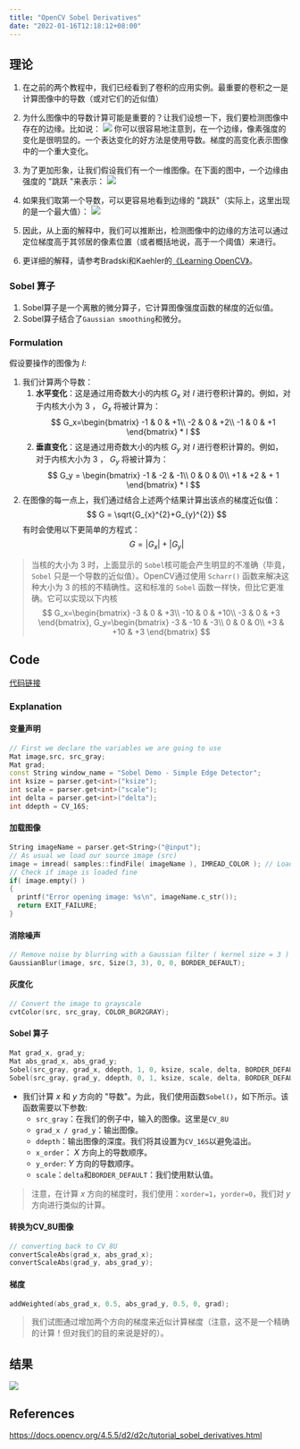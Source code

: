 ```yaml
---
title: "OpenCV Sobel Derivatives"
date: "2022-01-16T12:18:12+08:00"
---
```


## 理论

1. 在之前的两个教程中，我们已经看到了卷积的应用实例。最重要的卷积之一是计算图像中的导数（或对它们的近似值）

1. 为什么图像中的导数计算可能是重要的？让我们设想一下，我们要检测图像中存在的边缘。比如说：
![](https://docs.opencv.org/4.5.5/Sobel_Derivatives_Tutorial_Theory_0.jpg)
你可以很容易地注意到，在一个边缘，像素强度的变化是很明显的。一个表达变化的好方法是使用导数。梯度的高变化表示图像中的一个重大变化。

1. 为了更加形象，让我们假设我们有一个一维图像。在下面的图中，一个边缘由强度的 "跳跃 "来表示：
![](https://docs.opencv.org/4.5.5/Sobel_Derivatives_Tutorial_Theory_Intensity_Function.jpg)

1. 如果我们取第一个导数，可以更容易地看到边缘的 "跳跃"（实际上，这里出现的是一个最大值）：
![](https://docs.opencv.org/4.5.5/Sobel_Derivatives_Tutorial_Theory_dIntensity_Function.jpg)

1. 因此，从上面的解释中，我们可以推断出，检测图像中的边缘的方法可以通过定位梯度高于其邻居的像素位置（或者概括地说，高于一个阈值）来进行。

1. 更详细的解释，请参考Bradski和Kaehler的[《Learning OpenCV》](https://www.amazon.com/Learning-OpenCV-Computer-Vision-Library/dp/0596516134)。

### Sobel 算子

1. Sobel算子是一个离散的微分算子，它计算图像强度函数的梯度的近似值。
2. Sobel算子结合了`Gaussian smoothing`和微分。

### Formulation

假设要操作的图像为 $I$:
1. 我们计算两个导数：
    1. **水平变化**：这是通过用奇数大小的内核 $G_x$ 对 $I$ 进行卷积计算的。例如，对于内核大小为 $3$ ， $G_x$ 将被计算为：
    $$
    G_x=\begin{bmatrix}
    -1 & 0 & +1\\
    -2 & 0 & +2\\
    -1 & 0 & +1
    \end{bmatrix} * I
    $$
    2. **垂直变化**：这是通过用奇数大小的内核 $G_y$ 对 $I$ 进行卷积计算的。例如，对于内核大小为 $3$ ， $G_y$ 将被计算为：
    $$
    G_y = \begin{bmatrix}
    -1 & -2 & -1\\
    0 & 0 & 0\\
    +1 & +2 & + 1
    \end{bmatrix} * I
    $$
2. 在图像的每一点上，我们通过结合上述两个结果计算出该点的梯度近似值：
    $$
    G = \sqrt{G_{x}^{2}+G_{y}^{2}}
    $$
    有时会使用以下更简单的方程式：
    $$
    G = |G_x|+|G_y|
    $$

>当核的大小为 $3$ 时，上面显示的 `Sobel`核可能会产生明显的不准确（毕竟， `Sobel` 只是一个导数的近似值）。OpenCV通过使用 `Scharr()` 函数来解决这种大小为 $3$ 的核的不精确性。这和标准的 `Sobel` 函数一样快，但比它更准确。它可以实现以下内核
>$$
>G_x=\begin{bmatrix}
>-3 & 0 & +3\\
>-10 & 0 & +10\\
>-3 & 0 & +3
>\end{bmatrix},
>G_y=\begin{bmatrix}
>-3 & -10 & -3\\
>0 & 0 & 0\\
>+3 & +10 & +3
>\end{bmatrix}
>$$
>

## Code

[代码链接](https://github.com/fffzlfk/opencv_learning/blob/main/src/transformations/copy_make_border.cpp)

### Explanation

#### 变量声明

```cpp
// First we declare the variables we are going to use
Mat image,src, src_gray;
Mat grad;
const String window_name = "Sobel Demo - Simple Edge Detector";
int ksize = parser.get<int>("ksize");
int scale = parser.get<int>("scale");
int delta = parser.get<int>("delta");
int ddepth = CV_16S;
```

#### 加载图像

```cpp
String imageName = parser.get<String>("@input");
// As usual we load our source image (src)
image = imread( samples::findFile( imageName ), IMREAD_COLOR ); // Load an image
// Check if image is loaded fine
if( image.empty() )
{
  printf("Error opening image: %s\n", imageName.c_str());
  return EXIT_FAILURE;
}
```

#### 消除噪声

```cpp
// Remove noise by blurring with a Gaussian filter ( kernel size = 3 )
GaussianBlur(image, src, Size(3, 3), 0, 0, BORDER_DEFAULT);
```

#### 灰度化

```cpp
// Convert the image to grayscale
cvtColor(src, src_gray, COLOR_BGR2GRAY);
```

#### Sobel 算子

```cpp
Mat grad_x, grad_y;
Mat abs_grad_x, abs_grad_y;
Sobel(src_gray, grad_x, ddepth, 1, 0, ksize, scale, delta, BORDER_DEFAULT);
Sobel(src_gray, grad_y, ddepth, 0, 1, ksize, scale, delta, BORDER_DEFAULT);
```

- 我们计算 $x$ 和 $y$ 方向的 "导数"。为此，我们使用函数`Sobel()`，如下所示。该函数需要以下参数:
    - `src_gray`：在我们的例子中，输入的图像。这里是`CV_8U`
    - `grad_x / grad_y`：输出图像。
    - `ddepth`：输出图像的深度。我们将其设置为`CV_16S`以避免溢出。
    - `x_order`： $X$ 方向上的导数顺序。
    - `y_order`: $Y$ 方向的导数顺序。
    - `scale`：`delta`和`BORDER_DEFAULT`：我们使用默认值。
>注意，在计算 $x$ 方向的梯度时，我们使用：`xorder=1`，`yorder=0`，我们对 $y$ 方向进行类似的计算。

#### 转换为CV_8U图像

```cpp
// converting back to CV_8U
convertScaleAbs(grad_x, abs_grad_x);
convertScaleAbs(grad_y, abs_grad_y);
```

#### 梯度

```cpp
addWeighted(abs_grad_x, 0.5, abs_grad_y, 0.5, 0, grad);
```

>我们试图通过增加两个方向的梯度来近似计算梯度（注意，这不是一个精确的计算！但对我们的目的来说是好的）。

## 结果

![](https://docs.opencv.org/4.5.5/Sobel_Derivatives_Tutorial_Result.jpg)

## References

<https://docs.opencv.org/4.5.5/d2/d2c/tutorial_sobel_derivatives.html>